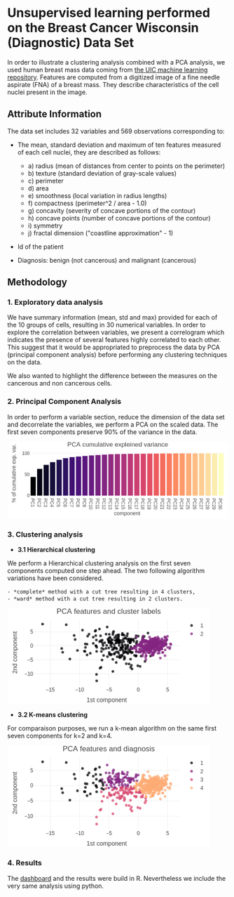 # Unsupervised learning performed on the Breast Cancer Wisconsin (Diagnostic) Data Set

In order to illustrate a clustering analysis combined with a PCA analysis, we used human breast mass data coming from [the UIC machine learning repository](https://archive.ics.uci.edu/ml/datasets/Breast+Cancer+Wisconsin+(Diagnostic)). Features are computed from a digitized image of a fine needle aspirate (FNA) of a breast mass. They describe characteristics of the cell nuclei present in the image.  

## Attribute Information

The data set includes 32 variables and 569 observations corresponding to: 

- The mean, standard deviation and maximum of ten features measured of each cell nuclei, they are described as follows: 
    - a) radius (mean of distances from center to points on the perimeter)
    - b) texture (standard deviation of gray-scale values)
    - c) perimeter
    - d) area
    - e) smoothness (local variation in radius lengths)
    - f) compactness (perimeter^2 / area - 1.0)
    - g) concavity (severity of concave portions of the contour)
    - h) concave points (number of concave portions of the contour)
    - i) symmetry
    - j) fractal dimension ("coastline approximation" - 1)

- Id of the patient 
- Diagnosis: benign (not cancerous) and malignant (cancerous)

## Methodology

### 1. Exploratory data analysis

We have summary information (mean, std and max) provided for each of the 10 groups of cells, resulting in 30 numerical variables. In order to explore the correlation between variables, we present a correlogram which indicates the presence of several features highly correlated to each other. This suggest that it would be appropriated to preprocess the data by PCA (principal component analysis) before performing any clustering techniques on the data.

We also wanted to highlight the difference between the measures on the cancerous and non cancerous cells.   


### 2. Principal Component Analysis

In order to perform a variable section, reduce the dimension of the data set and decorrelate the variables, we perform a PCA on the scaled data. The first seven components preserve 90% of the variance in the data.

![view](pca.png)

### 3. Clustering analysis

- **3.1 Hierarchical clustering** 

We perform a Hierarchical clustering analysis on the first seven components computed one step ahead. The two following algorithm variations have been considered.

    - *complete* method with a cut tree resulting in 4 clusters, 
    - *ward* method with a cut tree resulting in 2 clusters.  

![view](hclust.png)


- **3.2 K-means clustering**

For comparaison purposes, we run a k-mean algorithm on the same first seven components for k=2 and k=4. 

![view](kmeans.png)

### 4. Results

The [dashboard](https://danaemirel.github.io/unsupervised-learning/) and the results were build in R. Nevertheless we include the very same analysis using python.    
